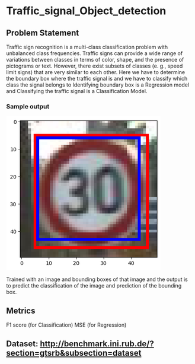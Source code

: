 # Traffic_signal_Object_detection

## Problem Statement

Traffic sign recognition is a multi-class classification problem with unbalanced class frequencies. Traffic signs can provide a wide range of variations between classes in terms of color, shape, and the presence of pictograms or text. However, there exist subsets of classes (e. g., speed limit signs) that are very similar to each other.
Here we have to determine the boundary box where the traffic signal is and we have to classify which class the signal belongs to
Identifying boundary box is a Regression model and Classifying the traffic signal is a Classification Model.

### Sample output
![Output of a Traffic Sign](https://github.com/Harsha70/Traffic_signal_Object_detection/blob/main/Speed_30.png?raw=true)

Trained with an image and bounding boxes of that image and the output is to predict the classification of the image and prediction of the bounding box.

## Metrics
F1 score (for Classification)
MSE (for Regression)

## Dataset: http://benchmark.ini.rub.de/?section=gtsrb&subsection=dataset

